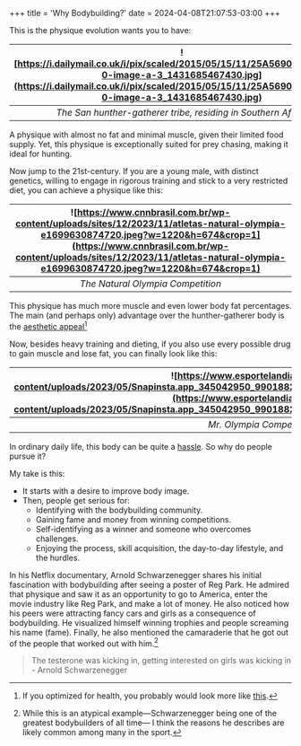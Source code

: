 +++
title = 'Why Bodybuilding?'
date = 2024-04-08T21:07:53-03:00
+++


This is the physique evolution wants you to have:


| ![https://i.dailymail.co.uk/i/pix/scaled/2015/05/15/11/25A5690900000578-0-image-a-3_1431685467430.jpg](https://i.dailymail.co.uk/i/pix/scaled/2015/05/15/11/25A5690900000578-0-image-a-3_1431685467430.jpg) | 
|:--:| 
| *The San hunther-gatherer tribe, residing in Southern Africa* |




A physique with almost no fat and minimal muscle, given their limited food supply. Yet, this physique is exceptionally suited for prey chasing, making it ideal for hunting.

Now jump to the 21st-century. If you are a young male, with distinct genetics, willing to engage in rigorous training and stick to a very restricted diet, you can achieve a physique like this:


| ![https://www.cnnbrasil.com.br/wp-content/uploads/sites/12/2023/11/atletas-natural-olympia-e1699630874720.jpeg?w=1220&h=674&crop=1](https://www.cnnbrasil.com.br/wp-content/uploads/sites/12/2023/11/atletas-natural-olympia-e1699630874720.jpeg?w=1220&h=674&crop=1) | 
|:--:| 
| *The Natural Olympia Competition* |


This physique has much more muscle and even lower body fat percentages. The main (and perhaps only) advantage over the hunther-gatherer body is the [aesthetic appeal](https://twitter.com/datepsych/status/1701967198086930805)[^1]

Now, besides heavy training and dieting, if you also use every possible drug to gain muscle and lose fat, you can finally look like this:

| ![https://www.esportelandia.com.br/wp-content/uploads/2023/05/Snapinsta.app_345042950_990188209083955_777431083646826721_n_1080.jpg](https://www.esportelandia.com.br/wp-content/uploads/2023/05/Snapinsta.app_345042950_990188209083955_777431083646826721_n_1080.jpg) | 
|:--:| 
| *Mr. Olympia Competition* |


In ordinary daily life, this body can be quite a [hassle](https://i.ytimg.com/vi/XJ47IXEq3Nc/maxresdefault.jpg). So why do people pursue it?

My take is this:

- It starts with a desire to improve body image.
- Then, people get serious for:
    - Identifying with the bodybuilding community.
    - Gaining fame and money from winning competitions.
    - Self-identifying as a winner and someone who overcomes challenges.
    - Enjoying the process, skill acquisition, the day-to-day lifestyle, and the hurdles.

In his Netflix documentary, Arnold Schwarzenegger shares his initial fascination with bodybuilding after seeing a poster of Reg Park. He admired that physique and saw it as an opportunity to go to America, enter the movie industry like Reg Park, and make a lot of money. He also noticed how his peers were attracting fancy cars and girls as a consequence of bodybuilding. He visualized himself winning trophies and people screaming his name (fame). Finally, he also mentioned the camaraderie that he got out of the people that worked out with him.[^2]

> The testerone was kicking in, getting interested on girls was kicking in - Arnold Schwarzenegger


[^1]: If you optimized for health, you probably would look more like [this](https://media.gq-magazine.co.uk/photos/63e38cc9ce7e76883c046641/master/w_1600%2Cc_limit/Bryan%2520Johnson_Skin%2520Tracts.jpg).
[^2]: While this is an atypical example—Schwarzenegger being one of the greatest bodybuilders of all time— I think the reasons he describes are likely common among many in the sport.

